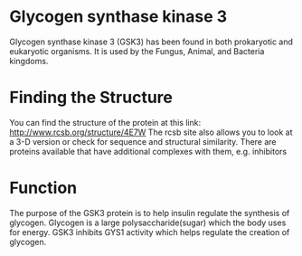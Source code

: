 # Glycogen synthase kinase 3

Glycogen synthase kinase 3 (GSK3) has been found in both prokaryotic and eukaryotic organisms. It is used by the Fungus, Animal, and Bacteria kingdoms.

# Finding the Structure
You can find the structure of the protein at this link: http://www.rcsb.org/structure/4E7W
The rcsb site also allows you to look at a 3-D version or check for sequence and structural similarity.
There are proteins available that have additional complexes with them, e.g. inhibitors

# Function
The purpose of the GSK3 protein is to help insulin regulate the synthesis of glycogen. Glycogen is a large polysaccharide(sugar) which the body uses for energy.
GSK3 inhibits GYS1 activity which helps regulate the creation of glycogen.
